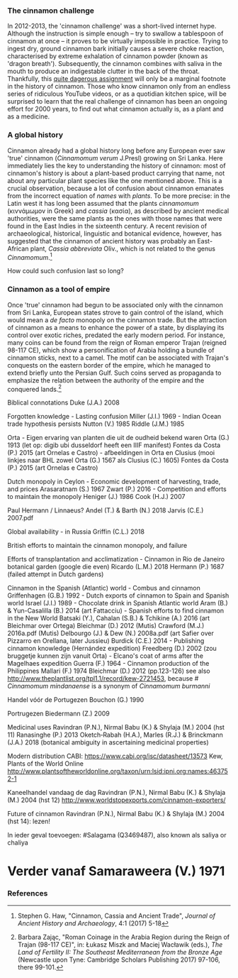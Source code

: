 <param ve-config
	title="Cinnamon: two thousand years of botanical disambiguation"
	banner="https://github.com/WouterKlein/plant-humanities/develop/images/cinnamon_banner_image.jpg"
	layout="vtl"
	num-maps="0"
	num-images="0"
	num-specimens="0"
	num-primary-sources="0"
	author="Wouter Klein">

### The cinnamon challenge

In 2012-2013, the 'cinnamon challenge' was a short-lived internet hype. Although the instruction is simple enough – try to swallow a tablespoon of cinnamon at once – it proves to be virtually impossible in practice. Trying to ingest dry, ground cinnamon bark initially causes a severe choke reaction, characterised by extreme exhalation of cinnamon powder (known as 'dragon breath'). Subsequently, the cinnamon combines with saliva in the mouth to produce an indigestable clutter in the back of the throat. Thankfully, this [quite dagerous assignment](https://doi.org/10.1542/peds.2012-3418) will only be a marginal footnote in the history of cinnamon. Those who know cinnamon only from an endless series of ridiculous YouTube videos, or as a quotidian kitchen spice, will be surprised to learn that the real challenge of cinnamon has been an ongoing effort for 2000 years, to find out what cinnamon actually is, as a plant and as a medicine.

### A global history

Cinnamon already had a global history long before any European ever saw 'true' cinnamon (_Cinnamomum verum_ J.Presl) growing on Sri Lanka. Here immediately lies the key to understanding the history of cinnamon: most of cinnamon's history is about a plant-based product carrying that name, not about any particular plant species like the one mentioned above. This is a crucial observation, because a lot of confusion about cinnamon emanates from the incorrect equation of _names_ with _plants_. To be more precise: in the Latin west it has long been assumed that the plants _cinnamomum_ (κιννάμωμον in Greek) and _cassia_ (κασία), as described by ancient medical authorities, were the same plants as the ones with those names that were found in the East Indies in the sixteenth century. A recent revision of archaeological, historical, linguistic and botanical evidence, however, has suggested that the cinnamon of ancient history was probably an East-African plant, _Cassia abbreviata_ Oliv., which is not related to the genus _Cinnamomum_.[^ref1]

How could such confusion last so long?

### Cinnamon as a tool of empire
Once 'true' cinnamon had begun to be associated only with the cinnamon from Sri Lanka, European states strove to gain control of the island, which would mean a _de facto_ monopoly on the cinnamon trade. But the attraction of cinnamon as a means to enhance the power of a state, by displaying its control over exotic riches, predated the early modern period. For instance, many coins can be found from the reign of Roman emperor Trajan (reigned 98-117 CE), which show a personification of Arabia holding a bundle of cinnamon sticks, next to a camel. The motif can be associated with Trajan's conquests on the eastern border of the empire, which he managed to extend briefly unto the Persian Gulf. Such coins served as propaganda to emphasize the relation between the authority of the empire and the conquered lands.[^ref2]
<param ve-image
	title="Reverse side of a Roman coin from the reign of emperor Trajan (reigned 98-117 CE), showing a female personification of Arabia, holding a branch and a bundle of cinnamon sticks, and standing next to a camel. Note that this coin was found on the opposite side of the Roman empire, in Yorkshire, Britain."
	url="https://upload.wikimedia.org/wikipedia/commons/7/77/Roman_Coin%2C_Denarius_of_Trajan_%28FindID_963033%29.jpg"
	region="1414,152,1586,1031">

Biblical connotations
	Duke (J.A.) 2008

Forgotten knowledge - Lasting confusion
	Miller (J.I.) 1969
	- Indian Ocean trade hypothesis persists
	Nutton (V.) 1985
	Riddle (J.M.) 1985

Orta
	- Eigen ervaring van planten die uit de oudheid bekend waren
	Orta (G.) 1913 (let op: digib ubi dusseldorf heeft een IIIF manifest)
	Fontes da Costa (P.) 2015 (art Ornelas e Castro)
	- 	afbeeldingen in Orta en Clusius (mooi linkjes naar BHL zowel Orta (G.) 1567 als Clusius (C.) 1605)
	Fontes da Costa (P.) 2015 (art Ornelas e Castro)

Dutch monopoly in Ceylon
	- Economic development of harvesting, trade, and prices
	Arasaratnam (S.) 1967
	Zwart (P.) 2016
	- Competition and efforts to maintain the monopoly
	Heniger (J.) 1986
	Cook (H.J.) 2007

Paul Hermann / Linnaeus?
	Andel (T.) & Barth (N.) 2018
	Jarvis (C.E.) 2007.pdf

Global availability
	- in Russia
	Griffin (C.L.) 2018

British efforts to maintain the cinnamon monopoly, and failure

Efforts of transplantation and acclimatization
	- Cinnamon in Rio de Janeiro botanical garden (google die even)
	Ricardo (L.M.) 2018
	Hermann (P.) 1687 (failed attempt in Dutch gardens)

Cinnamon in the Spanish (Atlantic) world
	- Combus and cinnamon
	Griffenhagen (G.B.) 1992
	- Dutch exports of cinnamon to Spain and Spanish world
	Israel (J.I.) 1989
	- Chocolate drink in Spanish Atlantic world
	Aram (B.) & Yun-Casalilla (B.) 2014 (art Fattacciu)
	- Spanish efforts to find cinnamon in the New World
	Batsaki (Y.), Cahalan (S.B.) & Tchikine (A.) 2016 (art Bleichmar over Ortega)
	Bleichmar (D.) 2012 (Mutis)
	Crawford (M.J.) 2016a.pdf (Mutis)
	Delbourgo (J.) & Dew (N.) 2008a.pdf (art Safier over Pizzarro en Orellana, later Jussieu)
	Burdick (C.E.) 2014
	- Publishing cinnamon knowledge (Hernández expedition)
	Freedberg (D.) 2002 (zou bruggetje kunnen zijn vanuit Orta)
	- Elcano's coat of arms after the Magelhaes expedition
	Guerra (F.) 1964
	- Cinnamon production of the Philippines
	Mallari (F.) 1974
	Bleichmar (D.) 2012 (pp.123-126)
	see also http://www.theplantlist.org/tpl1.1/record/kew-2721453, because # _Cinnamomum_  _mindanaense_ is a synonym of _Cinnamomum_  _burmanni_

Handel vóór de Portugezen
Bouchon (G.) 1990

Portrugezen
Biedermann (Z.) 2009

Medicinal uses
Ravindran (P.N.), Nirmal Babu (K.) & Shylaja (M.) 2004 (hst 11)
Ranasinghe (P.) 2013
Oketch‐Rabah (H.A.), Marles (R.J.) & Brinckmann (J.A.) 2018 (botanical ambiguity in ascertaining medicinal properties)

Modern distribution
CABI:
https://www.cabi.org/isc/datasheet/13573
Kew, Plants of the World Online
http://www.plantsoftheworldonline.org/taxon/urn:lsid:ipni.org:names:463752-1


Kaneelhandel vandaag de dag
Ravindran (P.N.), Nirmal Babu (K.) & Shylaja (M.) 2004 (hst 12)
http://www.worldstopexports.com/cinnamon-exporters/

Future of cinnamon
Ravindran (P.N.), Nirmal Babu (K.) & Shylaja (M.) 2004 (hst 14): lezen!

In ieder geval toevoegen:
#Salagama  (Q3469487), also known als saliya or chaliya

# Verder vanaf Samaraweera (V.) 1971

### References
[^ref1]: Stephen G. Haw, "Cinnamon, Cassia and Ancient Trade", _Journal of Ancient History and Archaeology_, 4:1 (2017) 5-18

[^ref2]: Barbara Zając, "Roman Coinage in the Arabia Region during the Reign of Trajan (98-117 CE)", in: Łukasz Miszk and Maciej Wacławik (eds.), _The Land of Fertility II: The Southeast Mediterranean from the Bronze Age_ (Newcastle upon Tyne: Cambridge Scholars Publishing 2017) 97-106, there 99-101.
<!--stackedit_data:
eyJoaXN0b3J5IjpbNDg1Mzg0NzgxLDQ4NTM4NDc4MSwtMTI2OD
k3NjYsLTE4NDUzNjk4MjAsMTI4OTYzNTY4MCwtMzg0NTAyMDc3
LC0yMTEyOTc4ODMxLDUzNjU2MzYyNSwtMTk1MzI3OTM3MSwxNj
A4NzgwNTIyLC02MTM0MDAwNzYsLTE5Mzg3MDM3MTQsMTE5ODA4
Mjc5NiwtMjAyNjIxMjc0OCwxMjY3NDc5NjQ5LC0xNzgwNjg2NC
wtMTg0OTkwODcyOCwtMzUzOTAwNzkxLC0xNTgwNzUwMTc4LC0y
MTQxNTY3NjgzXX0=
-->
